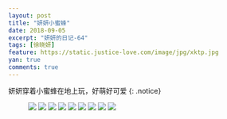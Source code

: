 ```yaml
---
layout: post
title: "妍妍小蜜蜂"
date: 2018-09-05
excerpt: "妍妍的日记-64"
tags: [徐晓妍]
feature: https://static.justice-love.com/image/jpg/xktp.jpg
yan: true
comments: true
---
```

妍妍穿着小蜜蜂在地上玩，好萌好可爱
{: .notice}
<figure>
    <img src="{{ site.staticUrl }}/yanyan/image/xiaomifeng1.jpg" />
    <img src="{{ site.staticUrl }}/yanyan/image/xiaomifeng2.jpg" />
    <img src="{{ site.staticUrl }}/yanyan/image/xiaomifeng3.jpg" />
    <img src="{{ site.staticUrl }}/yanyan/image/xiaomifeng4.jpg" />
    <img src="{{ site.staticUrl }}/yanyan/image/xiaomifeng5.jpg" />
    <img src="{{ site.staticUrl }}/yanyan/image/xiaomifeng6.jpg" />
    <img src="{{ site.staticUrl }}/yanyan/image/xiaomifeng7.jpg" />
    <img src="{{ site.staticUrl }}/yanyan/image/xiaomifeng8.jpg" />
    <img src="{{ site.staticUrl }}/yanyan/image/xiaomifeng9.jpg" />
</figure>
